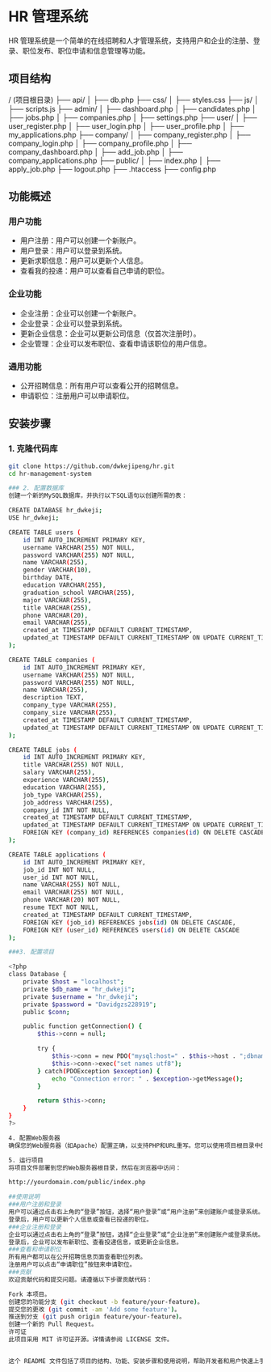 # HR 管理系统

HR 管理系统是一个简单的在线招聘和人才管理系统，支持用户和企业的注册、登录、职位发布、职位申请和信息管理等功能。

## 项目结构
/ (项目根目录)
├── api/
│ ├── db.php
├── css/
│ ├── styles.css
├── js/
│ ├── scripts.js
├── admin/
│ ├── dashboard.php
│ ├── candidates.php
│ ├── jobs.php
│ ├── companies.php
│ ├── settings.php
├── user/
│ ├── user_register.php
│ ├── user_login.php
│ ├── user_profile.php
│ ├── my_applications.php
├── company/
│ ├── company_register.php
│ ├── company_login.php
│ ├── company_profile.php
│ ├── company_dashboard.php
│ ├── add_job.php
│ ├── company_applications.php
├── public/
│ ├── index.php
│ ├── apply_job.php
├── logout.php
├── .htaccess
├── config.php


## 功能概述

### 用户功能

- 用户注册：用户可以创建一个新账户。
- 用户登录：用户可以登录到系统。
- 更新求职信息：用户可以更新个人信息。
- 查看我的投递：用户可以查看自己申请的职位。

### 企业功能

- 企业注册：企业可以创建一个新账户。
- 企业登录：企业可以登录到系统。
- 更新企业信息：企业可以更新公司信息（仅首次注册时）。
- 企业管理：企业可以发布职位、查看申请该职位的用户信息。

### 通用功能

- 公开招聘信息：所有用户可以查看公开的招聘信息。
- 申请职位：注册用户可以申请职位。

## 安装步骤

### 1. 克隆代码库

```bash
git clone https://github.com/dwkejipeng/hr.git
cd hr-management-system

### 2. 配置数据库
创建一个新的MySQL数据库，并执行以下SQL语句以创建所需的表：

CREATE DATABASE hr_dwkeji;
USE hr_dwkeji;

CREATE TABLE users (
    id INT AUTO_INCREMENT PRIMARY KEY,
    username VARCHAR(255) NOT NULL,
    password VARCHAR(255) NOT NULL,
    name VARCHAR(255),
    gender VARCHAR(10),
    birthday DATE,
    education VARCHAR(255),
    graduation_school VARCHAR(255),
    major VARCHAR(255),
    title VARCHAR(255),
    phone VARCHAR(20),
    email VARCHAR(255),
    created_at TIMESTAMP DEFAULT CURRENT_TIMESTAMP,
    updated_at TIMESTAMP DEFAULT CURRENT_TIMESTAMP ON UPDATE CURRENT_TIMESTAMP
);

CREATE TABLE companies (
    id INT AUTO_INCREMENT PRIMARY KEY,
    username VARCHAR(255) NOT NULL,
    password VARCHAR(255) NOT NULL,
    name VARCHAR(255),
    description TEXT,
    company_type VARCHAR(255),
    company_size VARCHAR(255),
    created_at TIMESTAMP DEFAULT CURRENT_TIMESTAMP,
    updated_at TIMESTAMP DEFAULT CURRENT_TIMESTAMP ON UPDATE CURRENT_TIMESTAMP
);

CREATE TABLE jobs (
    id INT AUTO_INCREMENT PRIMARY KEY,
    title VARCHAR(255) NOT NULL,
    salary VARCHAR(255),
    experience VARCHAR(255),
    education VARCHAR(255),
    job_type VARCHAR(255),
    job_address VARCHAR(255),
    company_id INT NOT NULL,
    created_at TIMESTAMP DEFAULT CURRENT_TIMESTAMP,
    updated_at TIMESTAMP DEFAULT CURRENT_TIMESTAMP ON UPDATE CURRENT_TIMESTAMP,
    FOREIGN KEY (company_id) REFERENCES companies(id) ON DELETE CASCADE
);

CREATE TABLE applications (
    id INT AUTO_INCREMENT PRIMARY KEY,
    job_id INT NOT NULL,
    user_id INT NOT NULL,
    name VARCHAR(255) NOT NULL,
    email VARCHAR(255) NOT NULL,
    phone VARCHAR(20) NOT NULL,
    resume TEXT NOT NULL,
    created_at TIMESTAMP DEFAULT CURRENT_TIMESTAMP,
    FOREIGN KEY (job_id) REFERENCES jobs(id) ON DELETE CASCADE,
    FOREIGN KEY (user_id) REFERENCES users(id) ON DELETE CASCADE
);

###3. 配置项目

<?php
class Database {
    private $host = "localhost";
    private $db_name = "hr_dwkeji";
    private $username = "hr_dwkeji";
    private $password = "Davidgzs228919";
    public $conn;

    public function getConnection() {
        $this->conn = null;

        try {
            $this->conn = new PDO("mysql:host=" . $this->host . ";dbname=" . $this->db_name, $this->username, $this->password);
            $this->conn->exec("set names utf8");
        } catch(PDOException $exception) {
            echo "Connection error: " . $exception->getMessage();
        }

        return $this->conn;
    }
}
?>

4. 配置Web服务器
确保您的Web服务器（如Apache）配置正确，以支持PHP和URL重写。您可以使用项目根目录中的 .htaccess 文件来配置URL重写。

5. 运行项目
将项目文件部署到您的Web服务器根目录，然后在浏览器中访问：

http://yourdomain.com/public/index.php

##使用说明
###用户注册和登录
用户可以通过点击右上角的“登录”按钮，选择“用户登录”或“用户注册”来创建账户或登录系统。
登录后，用户可以更新个人信息或查看已投递的职位。
###企业注册和登录
企业可以通过点击右上角的“登录”按钮，选择“企业登录”或“企业注册”来创建账户或登录系统。
登录后，企业可以发布新职位、查看投递信息，或更新企业信息。
###查看和申请职位
所有用户都可以在公开招聘信息页面查看职位列表。
注册用户可以点击“申请职位”按钮来申请职位。
###贡献
欢迎贡献代码和提交问题。请遵循以下步骤贡献代码：

Fork 本项目。
创建您的功能分支 (git checkout -b feature/your-feature)。
提交您的更改 (git commit -am 'Add some feature')。
推送到分支 (git push origin feature/your-feature)。
创建一个新的 Pull Request。
许可证
此项目采用 MIT 许可证开源。详情请参阅 LICENSE 文件。


这个 README 文件包括了项目的结构、功能、安装步骤和使用说明，帮助开发者和用户快速上手项目。如果您有任何具体的需求或更改，请告诉我。
